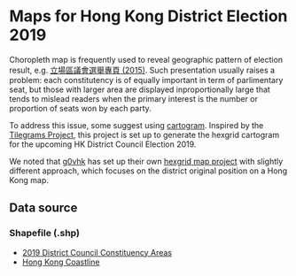 # Maps for Hong Kong District Election 2019

Choropleth map is frequently used to reveal geographic pattern of election result, e.g. [立場區議會選舉專頁 (2015)](https://dce2015.thestandnews.com/). Such presentation usually raises a problem: each constitutency is of equally important in term of parlimentary seat, but those with larger area are displayed inproportionally large that tends to mislead readers when the primary interest is the number or proportion of seats won by each party.

To address this issue, some suggest using [cartogram](https://en.wikipedia.org/wiki/Cartogram). Inspired by the [Tilegrams Project](https://medium.com/google-news-lab/tilegrams-make-your-own-cartogram-hexmaps-with-our-new-tool-df46894eeec1), this project is set up to generate the hexgrid cartogram for the upcoming HK District Council Election 2019.

We noted that [g0vhk](https://g0vhk.io/) has set up their own [hexgrid map project](https://github.com/cswbrian/district-councils-dashboard) with slightly different approach, which focuses on the district original position on a Hong Kong map.


## Data source

### Shapefile (.shp)

* [2019 District Council Constituency Areas](https://accessinfo.hk/en/request/shapefileshp_for_2019_district_c)
* [Hong Kong Coastline]()

